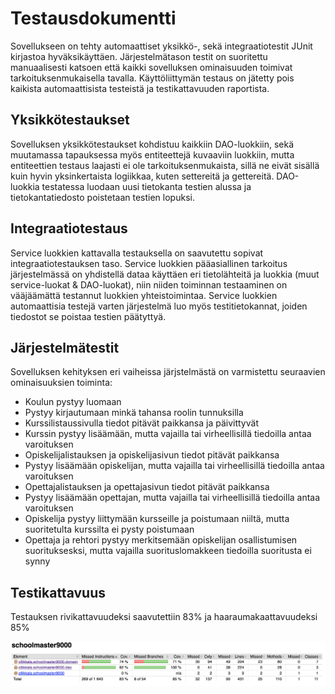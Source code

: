 # Testausdokumentti

Sovellukseen on tehty automaattiset yksikkö-, sekä integraatiotestit JUnit kirjastoa hyväksikäyttäen. 
Järjestelmätason testit on suoritettu manuaalisesti katsoen että kaikki sovelluksen ominaisuuden toimivat tarkoituksenmukaisella tavalla. Käyttöliittymän testaus on jätetty pois kaikista automaattisista testeistä ja testikattavuuden raportista.

## Yksikkötestaukset

Sovelluksen yksikkötestaukset kohdistuu kaikkiin DAO-luokkiin, sekä muutamassa tapauksessa myös entiteettejä kuvaaviin luokkiin, mutta entiteettien testaus laajasti ei ole tarkoituksenmukaista, sillä ne eivät sisällä kuin hyvin yksinkertaista logiikkaa, kuten settereitä ja gettereitä. DAO-luokkia testatessa luodaan uusi tietokanta testien alussa ja tietokantatiedosto poistetaan testien lopuksi.

## Integraatiotestaus

Service luokkien kattavalla testauksella on saavutettu sopivat integraatiotestauksen taso. Service luokkien pääasiallinen tarkoitus järjestelmässä on yhdistellä dataa käyttäen eri tietolähteitä ja luokkia (muut service-luokat & DAO-luokat), niin niiden toiminnan testaaminen on vääjäämättä testannut luokkien yhteistoimintaa. Service luokkien automaattisia testejä varten järjestelmä luo myös testitietokannat, joiden tiedostot se poistaa testien päätyttyä.

## Järjestelmätestit
Sovelluksen kehityksen eri vaiheissa järjstelmästä on varmistettu seuraavien ominaisuuksien toiminta:
- Koulun pystyy luomaan
- Pystyy kirjautumaan minkä tahansa roolin tunnuksilla
- Kurssilistaussivulla tiedot pitävät paikkansa ja päivittyvät
- Kurssin pystyy lisäämään, mutta vajailla tai virheellisillä tiedoilla antaa varoituksen
- Opiskelijalistauksen ja opiskelijasivun tiedot pitävät paikkansa
- Pystyy lisäämään opiskelijan, mutta vajailla tai virheellisillä tiedoilla antaa varoituksen
- Opettajalistauksen ja opettajasivun tiedot pitävät paikkansa
- Pystyy lisäämään opettajan, mutta vajailla tai virheellisillä tiedoilla antaa varoituksen
- Opiskelija pystyy liittymään kursseille ja poistumaan niiltä, mutta suoritetulta kurssilta ei pysty poistumaan
- Opettaja ja rehtori pystyy merkitsemään opiskelijan osallistumisen suorituksesksi, mutta vajailla suorituslomakkeen tiedoilla suoritusta ei synny

## Testikattavuus

Testauksen rivikattavuudeksi saavutettiin 83% ja haaraumakaattavuudeksi 85%

<img alt="luokkakaavio" src="https://github.com/anttiollikkala/ot-harjoitustyo/blob/master/dokumentaatio/img/testikattavuus.png?raw=true">  


